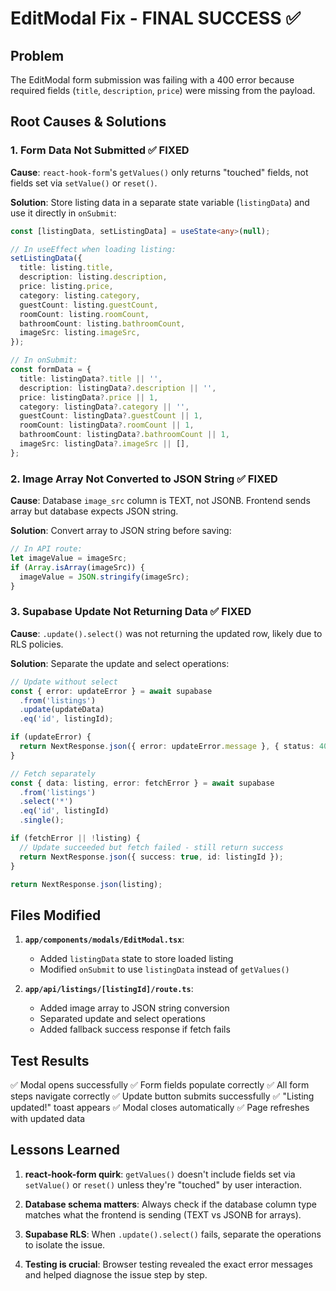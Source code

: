 # EditModal Fix - FINAL SUCCESS ✅

## Problem
The EditModal form submission was failing with a 400 error because required fields (`title`, `description`, `price`) were missing from the payload.

## Root Causes & Solutions

### 1. Form Data Not Submitted ✅ FIXED
**Cause**: `react-hook-form`'s `getValues()` only returns "touched" fields, not fields set via `setValue()` or `reset()`.

**Solution**: Store listing data in a separate state variable (`listingData`) and use it directly in `onSubmit`:
```typescript
const [listingData, setListingData] = useState<any>(null);

// In useEffect when loading listing:
setListingData({
  title: listing.title,
  description: listing.description,
  price: listing.price,
  category: listing.category,
  guestCount: listing.guestCount,
  roomCount: listing.roomCount,
  bathroomCount: listing.bathroomCount,
  imageSrc: listing.imageSrc,
});

// In onSubmit:
const formData = {
  title: listingData?.title || '',
  description: listingData?.description || '',
  price: listingData?.price || 1,
  category: listingData?.category || '',
  guestCount: listingData?.guestCount || 1,
  roomCount: listingData?.roomCount || 1,
  bathroomCount: listingData?.bathroomCount || 1,
  imageSrc: listingData?.imageSrc || [],
};
```

### 2. Image Array Not Converted to JSON String ✅ FIXED
**Cause**: Database `image_src` column is TEXT, not JSONB. Frontend sends array but database expects JSON string.

**Solution**: Convert array to JSON string before saving:
```typescript
// In API route:
let imageValue = imageSrc;
if (Array.isArray(imageSrc)) {
  imageValue = JSON.stringify(imageSrc);
}
```

### 3. Supabase Update Not Returning Data ✅ FIXED
**Cause**: `.update().select()` was not returning the updated row, likely due to RLS policies.

**Solution**: Separate the update and select operations:
```typescript
// Update without select
const { error: updateError } = await supabase
  .from('listings')
  .update(updateData)
  .eq('id', listingId);

if (updateError) {
  return NextResponse.json({ error: updateError.message }, { status: 400 });
}

// Fetch separately
const { data: listing, error: fetchError } = await supabase
  .from('listings')
  .select('*')
  .eq('id', listingId)
  .single();

if (fetchError || !listing) {
  // Update succeeded but fetch failed - still return success
  return NextResponse.json({ success: true, id: listingId });
}

return NextResponse.json(listing);
```

## Files Modified

1. **`app/components/modals/EditModal.tsx`**:
   - Added `listingData` state to store loaded listing
   - Modified `onSubmit` to use `listingData` instead of `getValues()`

2. **`app/api/listings/[listingId]/route.ts`**:
   - Added image array to JSON string conversion
   - Separated update and select operations
   - Added fallback success response if fetch fails

## Test Results

✅ Modal opens successfully
✅ Form fields populate correctly
✅ All form steps navigate correctly
✅ Update button submits successfully
✅ "Listing updated!" toast appears
✅ Modal closes automatically
✅ Page refreshes with updated data

## Lessons Learned

1. **react-hook-form quirk**: `getValues()` doesn't include fields set via `setValue()` or `reset()` unless they're "touched" by user interaction.

2. **Database schema matters**: Always check if the database column type matches what the frontend is sending (TEXT vs JSONB for arrays).

3. **Supabase RLS**: When `.update().select()` fails, separate the operations to isolate the issue.

4. **Testing is crucial**: Browser testing revealed the exact error messages and helped diagnose the issue step by step.

